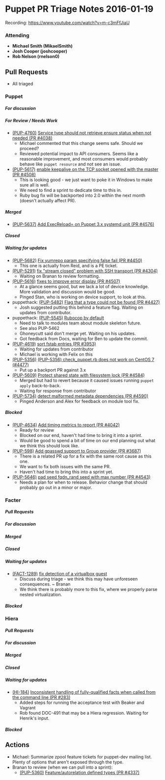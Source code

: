 # Puppet PR Triage Notes 2016-01-19

Recording: https://www.youtube.com/watch?v=m-c3mFfJiaU

### Attending

* **Michael Smith (MikaelSmith)**
* **Josh Cooper (joshcooper)**
* **Rob Nelson (rnelson0)**

## Pull Requests

* All triaged

### Puppet

##### For discussion

##### For Review / Needs Work
* [(PUP-4760)](https://tickets.puppetlabs.com/browse/PUP-4760) [Service type should not retrieve ensure status when not needed (PR #4038)](https://github.com/puppetlabs/puppet/pull/4038)
  - Michael commented that this change seems safe. Should we proceed?
  - Reviewed potential impact to API consumers. Seems like a reasonable improvement, and most consumers would probably behave like `puppet resource` and not see an issue.
* [(PUP-5617)](https://tickets.puppetlabs.com/browse/PUP-5617) [enable keepalive on the TCP socket opened with the master (PR #4508)](https://github.com/puppetlabs/puppet/pull/4508)
  - This is looking good - we just want to poke it in Windows to make sure all is well.
  - We need to find a sprint to dedicate time to this in.
  - Ruby bug fix will be backported into 2.0 within the next month (doesn't actually affect PR).

##### Merged

* [(PUP-5637)](https://tickets.puppetlabs.com/browse/PUP-5637) [Add ExecReload= on Puppet 3.x systemd unit (PR #4576)](https://github.com/puppetlabs/puppet/pull/4576)

##### Closed

##### Waiting for updates
* [(PUP-5682)](https://tickets.puppetlabs.com/browse/PUP-5682) [Fix yumrepo param specifying false fail (PR #4450)](https://github.com/puppetlabs/puppet/pull/4450)
  - This one is actually from Reid, and is a PE ticket.
* [(PUP-5291)](https://tickets.puppetlabs.com/browse/PUP-5291) [fix "stream closed" problem with SSH transport (PR #4304)](https://github.com/puppetlabs/puppet/pull/4304)
  - Waiting on Branan to review formatting.
* [(PUP-5616)](https://tickets.puppetlabs.com/browse/PUP-5615) [fixes to improve error display (PR #4507)](https://github.com/puppetlabs/puppet/pull/4507)
  - At a glance seems good, but we lack a lot of device knowledge. More validation and discussion would be good.
  - Pinged Stan, who is working on device support, to look at this.
* puppethack: [(PUP-5482)](https://tickets.puppetlabs.com/browse/PUP-5482) [Flag that a type could not be found (PR #4427)](https://github.com/puppetlabs/puppet/pull/4427)
  - Josh suggested putting this behind a feature flag. Waiting on updates from contributor.
* puppethack: [(PUP-5545)](https://tickets.puppetlabs.com/browse/PUP-5545) [Rubocop by default](https://github.com/puppetlabs/puppet/pull/4463)
  - Need to talk to modules team about module skeleton future.
  - See also PUP-5462
  - Ghoneycutt said don't merge yet. Waiting on his updates.
  - Got feedback from Docs, waiting for Ben to update the commit.
* [(PUP-4619)](https://tickets.puppetlabs.com/browse/PUP-4619) [sort fstab entries (PR #3953)](https://github.com/puppetlabs/puppet/pull/3953)
  - Waiting for updates from contributor
  - Michael is working with Felix on this
* [(PUP-5356)](https://tickets.puppetlabs.com/browse/PUP-5356) [(PUP-5356) check_puppet.rb does not work on CentOS 7 (#4477)](https://github.com/puppetlabs/puppet/pull/4477)
  - Put up a backport PR against 3.x
* [(PUP-5609)](https://tickets.puppetlabs.com/browse/PUP-5609) [Protect shared state with filesystem lock (PR #4584)](https://github.com/puppetlabs/puppet/pull/4584)
  - Merged but had to revert because it caused issues running `puppet apply` back-to-back.
  - Waiting for response from contributor
* [(PUP-5734)](https://tickets.puppetlabs.com/browse/PUP-5734) [detect malformed metadata dependencies (PR #4590)](https://github.com/puppetlabs/puppet/pull/4590)
  - Pinged Anderson and Alex for feedback on module tool fix.

##### Blocked

* [(PUP-4634)](https://tickets.puppetlabs.com/browse/PUP-4634) [Add timing metrics to report (PR #4042)](https://github.com/puppetlabs/puppet/pull/4042)
  - Ready for review
  - Blocked on our end, haven't had time to bring it into a sprint.
  - Would be good to spend a bit of time on our end planning out what we think this should look like.
* [(PUP-598)](https://tickets.puppetlabs.com/browse/PUP-598) [Add gpasswd support to Group provider (PR #3687)](https://github.com/puppetlabs/puppet/pull/3687)
  - There is a related PR up for a fix with the same root cause as this one.
  - We want to fix both issues with the same PR.
  - Haven't had time to bring this into a sprint yet.
* [(PUP-5646)](https://tickets.puppetlabs.com/browse/PUP-5646) [pad seed fqdn_rand seed with max number (PR #4543)](https://github.com/puppetlabs/puppet/pull/4543)
  - Needs a plan for when to release. Behavior change that should probably go out in a minor or major.

### Facter

##### Pull Requests

##### For discussion

##### Merged

##### Closed

##### Waiting for updates
  * [(FACT-1289)](https://tickets.puppetlabs.com/browse/FACT-1289) [fix detection of a virtualbox guest](https://github.com/puppetlabs/facter/pull/1240)
    - Discuss during triage - we think this may have unforeseen consequences. ~ Branan
    - We think there is probably more to this fix, where we properly parse nested virtualization.

##### Blocked

### Hiera

##### Pull Requests

##### For discussion

##### Merged

##### Closed

##### Waiting for updates
* [(HI-184)](https://tickets.puppetlabs.com/browse/HI-184) [Inconsistent handling of fully-qualified facts when called from the command line (PR #283)](https://github.com/puppetlabs/hiera/pull/283)
    - Added steps for running the acceptance test with Beaker and Vagrant
    - Rob found DOC-491 that may be a Hiera regression. Waiting for Henrik's input.

##### Blocked

## Actions

* Michael: Summarize zpool feature tickets for puppet-dev mailing list. Plenty of options that aren't exposed through the type.
* Branan to review (when we can pull into a sprint):
  - [(PUP-5360)](https://tickets.puppetlabs.com/browse/PUP-5360) [Feature/autorelation defined types (PR #4337)](https://github.com/puppetlabs/puppet/pull/4337)
